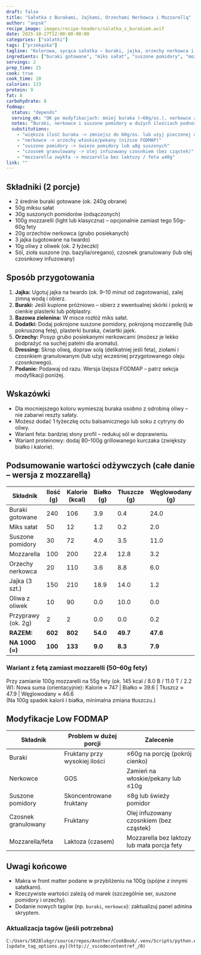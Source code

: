 ```yaml
---
draft: false
title: "Sałatka z Burakami, Jajkami, Orzechami Nerkowca i Mozzarellą"
author: "anpsk"
recipe_image: images/recipe-headers/salatka_z_burakiem.avif
date: 2025-10-27T12:00:00-00:00
categories: ["salatki"]
tags: ["przekąska"]
tagline: "Kolorowa, sycąca sałatka – buraki, jajka, orzechy nerkowca i kremowa mozzarella."
ingredients: ["buraki gotowane", "miks sałat", "suszone pomidory", "mozzarella", "orzechy nerkowca", "jajka", "oliwa z oliwek"]
servings: 2
prep_time: 15
cook: true
cook_time: 10
calories: 133
protein: 9
fat: 8
carbohydrate: 8
fodmap:
  status: "depends"
  serving_ok: "OK po modyfikacjach: mniej buraka (~60g/os.), nerkowce ≤10g/os., suszone pomidory ≤8g, feta ≤40g lub mozzarella bez laktozy."
  notes: "Buraki, nerkowce i suszone pomidory w dużych ilościach podnoszą FODMAP (fruktany, GOS). Jajka, oliwa, miks sałat – niskofodmapowe. Mozzarella bywa tolerowana; feta zwykle OK w małej porcji."
  substitutions:
    - "większa ilość buraka -> zmniejsz do 60g/os. lub użyj pieczonej dyni"
    - "nerkowce -> orzechy włoskie/pekany (niższe FODMAP)"
    - "suszone pomidory -> świeże pomidory lub ≤8g suszonych"
    - "czosnek granulowany -> olej infuzowany czosnkiem (bez cząstek)"
    - "mozzarella zwykła -> mozzarella bez laktozy / feta ≤40g"
link: ""
---
```


## Składniki (2 porcje)
* 2 średnie buraki gotowane (ok. 240g obrane)
* 50g miksu sałat
* 30g suszonych pomidorów (odsączonych)
* 100g mozzarelli (light lub klasyczna) – opcjonalnie zamiast tego 50g–60g fety
* 20g orzechów nerkowca (grubo posiekanych)
* 3 jajka (ugotowane na twardo)
* 10g oliwy z oliwek (ok. 2 łyżeczki)
* Sól, zioła suszone (np. bazylia/oregano), czosnek granulowany (lub olej czosnkowy infuzowany)
  
## Sposób przygotowania
1. **Jajka:** Ugotuj jajka na twardo (ok. 9–10 minut od zagotowania), zalej zimną wodą i obierz.
2. **Buraki:** Jeśli kupione próżniowo – obierz z ewentualnej skórki i pokrój w cienkie plasterki lub półplastry.
3. **Bazowa zielenina:** W misce rozłóż miks sałat. 
4. **Dodatki:** Dodaj pokrojone suszone pomidory, pokrojoną mozzarellę (lub pokruszoną fetę), plasterki buraka, ćwiartki jajek.
5. **Orzechy:** Posyp grubo posiekanymi nerkowcami (możesz je lekko podprażyć na suchej patelni dla aromatu).
6. **Dressing:** Skrop oliwą, dopraw solą (delikatniej jeśli feta), ziołami i czosnkiem granulowanym (lub użyj wcześniej przygotowanego oleju czosnkowego).
7. **Podanie:** Podawaj od razu. Wersja lżejsza FODMAP – patrz sekcja modyfikacji poniżej.

## Wskazówki
* Dla mocniejszego koloru wymieszaj buraka osobno z odrobiną oliwy – nie zabarwi reszty sałaty.
* Możesz dodać 1 łyżeczkę octu balsamicznego lub soku z cytryny do oliwy.
* Wariant feta: bardziej słony profil – redukuj sól w doprawieniu.
* Wariant proteinowy: dodaj 80–100g grillowanego kurczaka (zwiększy białko i kalorie).

## Podsumowanie wartości odżywczych (całe danie – wersja z mozzarellą)

| Składnik              | Ilość (g) | Kalorie (kcal) | Białko (g) | Tłuszcze (g) | Węglowodany (g) |
|-----------------------|-----------|----------------|------------|--------------|-----------------|
| Buraki gotowane       | 240       | 106            | 3.9        | 0.4          | 24.0            |
| Miks sałat            | 50        | 12             | 1.2        | 0.2          | 2.0             |
| Suszone pomidory      | 30        | 72             | 4.0        | 3.5          | 11.0            |
| Mozzarella            | 100       | 200            | 22.4       | 12.8         | 3.2             |
| Orzechy nerkowca      | 20        | 110            | 3.6        | 8.8          | 6.0             |
| Jajka (3 szt.)        | 150       | 210            | 18.9       | 14.0         | 1.2             |
| Oliwa z oliwek        | 10        | 90             | 0.0        | 10.0         | 0.0             |
| Przyprawy (ok. 2g)    | 2         | 2              | 0.0        | 0.0          | 0.2             |
| **RAZEM:**            | **602**   | **802**        | **54.0**   | **49.7**     | **47.6**        |
| **NA 100G (≈)**       | **100**   | **133**        | **9.0**    | **8.3**      | **7.9**         |

### Wariant z fetą zamiast mozzarelli (50–60g fety)
Przy zamianie 100g mozzarelli na 55g fety (ok. 145 kcal / 8.0 B / 11.0 T / 2.2 W):
Nowa suma (orientacyjnie): Kalorie ≈ 747 | Białko ≈ 39.6 | Tłuszcz ≈ 47.9 | Węglowodany ≈ 46.6  
(Na 100g spadek kalorii i białka, minimalna zmiana tłuszczu.)

## Modyfikacje Low FODMAP
| Składnik        | Problem w dużej porcji | Zalecenie                      |
|-----------------|------------------------|--------------------------------|
| Buraki          | Fruktany przy wysokiej ilości | ≤60g na porcję (pokrój cienko) |
| Nerkowce        | GOS                    | Zamień na włoskie/pekany lub ≤10g |
| Suszone pomidory| Skoncentrowane fruktany | ≤8g lub świeży pomidor         |
| Czosnek granulowany | Fruktany           | Olej infuzowany czosnkiem (bez cząstek) |
| Mozzarella/feta | Laktoza (czasem)       | Mozzarella bez laktozy lub mała porcja fety |

## Uwagi końcowe
* Makra w front matter podane w przybliżeniu na 100g (spójne z innymi sałatkami).
* Rzeczywiste wartości zależą od marek (szczególnie ser, suszone pomidory i orzechy).
* Dodanie nowych tagów (np. `buraki`, `nerkowce`): zaktualizuj panel admina skryptem.

### Aktualizacja tagów (jeśli potrzebna)
```pwsh
C:/Users/5028lukgr/source/repos/Another/CookBook/.venv/Scripts/python.exe [update_tag_options.py](http://_vscodecontentref_/0)